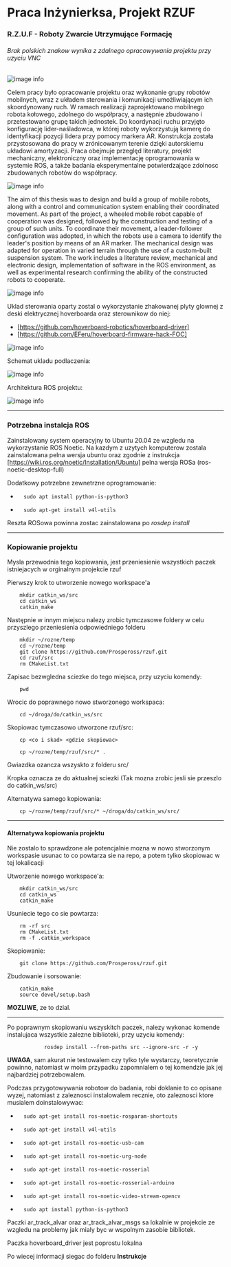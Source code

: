 # Praca Inżynierksa, Projekt RZUF
### **R.Z.U.F** - **Roboty Zwarcie Utrzymujące Formację**
###### Brak polskich znakow wynika z zdalnego opracowywania projektu przy uzyciu VNC
![image info](./Instrukcje/zdj/trzy_jednostki.png)

Celem pracy było opracowanie projektu oraz wykonanie grupy robotów mobilnych, wraz z układem sterowania i komunikacji umożliwiającym ich skoordynowany ruch. W ramach realizacji zaprojektowano mobilnego robota kołowego, zdolnego do współpracy, a następnie zbudowano i przetestowano grupę takich jednostek. Do koordynacji ruchu przyjęto konfigurację lider-naśladowca, w której roboty wykorzystują kamerę do identyfikacji pozycji lidera przy pomocy markera AR. Konstrukcja została przystosowana do pracy w zrónicowanym terenie dzięki autorskiemu układowi amortyzacji. Praca obejmuje przeględ literatury, projekt mechaniczny, elektroniczny oraz implementację oprogramowania w systemie ROS, a także badania eksperymentalne potwierdzające zdolnosc zbudowanych robotów do współpracy.

![image info](./Instrukcje/zdj/badanie_ustawienie.png)

The aim of this thesis was to design and build a group of mobile robots, along with a control and communication system enabling their coordinated movement. As part of the project, a wheeled mobile robot capable of cooperation was designed, followed by the construction and testing of a group of such units. To coordinate their movement, a leader-follower configuration was adopted, in which the robots use a camera to identify the leader's position by means of an AR marker. The mechanical design was adapted for operation in varied terrain through the use of a custom-built suspension system. The work includes a literature review, mechanical and electronic design, implementation of software in the ROS environment, as well as experimental research confirming the ability of the constructed robots to cooperate.


![image info](./Instrukcje/zdj/robot.png)

Uklad sterowania oparty zostal o wykorzystanie zhakowanej plyty glownej z deski elektrycznej hoverboarda oraz sterownikow do niej:
- [https://github.com/hoverboard-robotics/hoverboard-driver]
- [https://github.com/EFeru/hoverboard-firmware-hack-FOC]

![image info](./Instrukcje/zdj/mainboard_pinout.png)

Schemat ukladu podlaczenia:

![image info](./Instrukcje/zdj/Pelen_schemat.png)

Architektura ROS projektu:

![image info](./Instrukcje/zdj/Pelen_diagram_lep_ssh.png)


---
### Potrzebna instalcja ROS
Zainstalowany system operacyjny to Ubuntu 20.04 ze wzgledu na wykorzystanie ROS Noetic. Na kazdym z uzytych komputerow zostala zainstalowana pelna wersja ubuntu oraz zgodnie z instrukcja [https://wiki.ros.org/noetic/Installation/Ubuntu] pelna wersja ROSa (ros-noetic-desktop-full)

Dodatkowy potrzebne zewnetrzne oprogramowanie:
-       sudo apt install python-is-python3
-       sudo apt-get install v4l-utils
Reszta ROSowa powinna zostac zainstalowana po *rosdep install*

---

### Kopiowanie projektu
Mysla przewodnia tego kopiowania, jest przeniesienie wszystkich paczek istniejacych w orginalnym projekcie rzuf

Pierwszy krok to utworzenie nowego workspace'a

        mkdir catkin_ws/src
        cd catkin_ws
        catkin_make

Następnie w innym miejscu nalezy zrobic tymczasowe foldery w celu przyszlego przeniesienia odpowiedniego folderu

        mkdir ~/rozne/temp
        cd ~/rozne/temp
        git clone https://github.com/Prospeross/rzuf.git
        cd rzuf/src
        rm CMakeList.txt

Zapisac bezwgledna sciezke do tego miejsca, przy uzyciu komendy:

        pwd

Wrocic do poprawnego nowo stworzonego workspaca:

        cd ~/droga/do/catkin_ws/src

Skopiowac tymczasowo utworzone rzuf/src:

        cp <co i skad> <gdzie skopiowac>

        cp ~/rozne/temp/rzuf/src/* .

Gwiazdka ozancza wszyskto z folderu src/

Kropka oznacza ze do aktualnej sciezki (Tak mozna zrobic jesli sie przeszlo do catkin_ws/src)

Alternatywa samego kopiowania:

        cp ~/rozne/temp/rzuf/src/* ~/droga/do/catkin_ws/src/

---

#### Alternatywa kopiowania projektu
Nie zostalo to sprawdzone ale potencjalnie mozna w nowo stworzonym workspasie usunac to co powtarza sie na repo, a potem tylko skopiowac w tej lokalicacji

Utworzenie nowego workspace'a:

        mkdir catkin_ws/src
        cd catkin_ws
        catkin_make
Usuniecie tego co sie powtarza:

        rm -rf src
        rm CMakeList.txt
        rm -f .catkin_workspace

Skopiowanie:

        git clone https://github.com/Prospeross/rzuf.git
Zbudowanie i sorsowanie:

        catkin_make
        source devel/setup.bash

**MOZLIWE**, ze to dzial.

---
Po poprawnym skopiowaniu wszyskitch paczek, nalezy wykonac komende instalujaca wszystkie zalezne biblioteki, przy uzyciu komendy:

                rosdep install --from-paths src --ignore-src -r -y

**UWAGA**, sam akurat nie testowalem czy tylko tyle wystarczy, teoretycznie powinno, natomiast w moim przypadku zapomnialem o tej komendzie jak jej najbardziej potrzebowalem.

Podczas przygotowywania robotow do badania, robi doklanie to co opisane wyzej, natomiast z zaleznosci instalowalem recznie, oto zaleznosci ktore musialem doinstalowywac:
-       sudo apt-get install ros-noetic-rosparam-shortcuts
-       sudo apt-get install v4l-utils
-       sudo apt-get install ros-noetic-usb-cam
-       sudo apt-get install ros-noetic-urg-node
-       sudo apt-get install ros-noetic-rosserial
-       sudo apt-get install ros-noetic-rosserial-arduino
-       sudo apt-get install ros-noetic-video-stream-opencv
-       sudo apt install python-is-python3

Paczki ar_track_alvar oraz ar_track_alvar_msgs sa lokalnie w projekcie ze wzgledu na problemy jak mialy byc w wspolnym zasobie bibliotek.

Paczka hoverboard_driver jest poprostu lokalna

Po wiecej informacji siegac do folderu **Instrukcje**